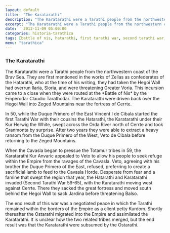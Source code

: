 ```yaml
---
layout: default
title:  "The Karatarathi"
description: "The Karatarathi were a Tarathi people from the northwestern coast of the Brav Sea."
excerpt: "The Karatarathi were a Tarathi people from the northwestern coast of the Brav Sea. They are first mentioned in the works of Zellas as confederates of the Hatarathi, who at the time of his writing [ The Epistles to Zeno, 1344 2E ], they had taken the Hegoi Wall had overrun Ilaria [ Later Zerem ], Sloria [ Later Karatan], and were threatening Greater Voria."
date:   2013-11-09 05:00:00
categories: historia-tarathica
tags: [battle of nis, hatarathi, first tarathi war, second tarathi war, ostarathi]
menu: "tarathica"
---
```

<h3>The Karatarathi</h3>
<p class="first">The Karatarathi were a Tarathi people from the northwestern coast of the Brav Sea. They are first mentioned in the works of Zellas as confederates of the Hatarathi, who at the <span class="footnote" title="The Epistles to Zeno, 1344 2E" rel="tooltip">time of his writing</span>, they had taken the Hegoi Wall had overrun <span class="footnote" title="Modern Zerem" rel="tooltip">Ilaria</span>, <span class="footnote" title="Modern Tarathan Duchy of Karatan" rel="tooltip">Sloria</span>, and were threatening Greater Voria. This incursion came to a close when they were routed at the *Battle of Nis* by the Emperodar Claudio Tarathodar. The Karatarathi were driven back over the Hegoi Wall into Zeged Mountains near the fortress of <span class="footnote" title="Modern Cerrta" rel="tooltip">Cerrte</span>.</p>

In 50, while the Duque Primero of the East Vincent I de Cibala started the first Tarathi War with their cousins the Hatarathi, the Karatarathi under their Kur Herwig the White, swept across the Orda River north of Cerrte and took Granmonta by surprise. After two years they were able to extract a heavy ransom from the Duque Primero of the West, Veto de Cibala before returning to the Zeged Mountains.

When the Cavasla began to pressue the Totamur tribes in 59, the Karatarathi Kur Anvaric appealed to Veto to allow his people to seek refuge within the Empire from the ravages of the Cavasla. Veto, agreeing with his brother the Duque Primero of the East, refused, preferring to create a sacrificial lamb to feed to the Cavasla Horde. Desperate from fear and a famine that swept the region that year, the Hatarathi and Karatarathi invaded (Second Tarathi War 59-65), with the Karatarathi moving west against Cerrte. There they sacked the great fortress and moved south behind the Hegoi Wall to sack Jardina before threatening Balso.

The end result of this war was a negotiated peace in which the Tarathi remained within the borders of the Empire as a client petty Kurdom. Shortly thereafter the Ostarathi migrated into the Empire and assimilated the Karatarathi. It is unclear how the two related tribes merged, but the end result was that the Karatarathi were subsumed by the Ostarathi. 
